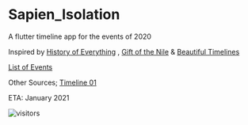 # Sapien_Isolation
A flutter timeline app for the events of 2020

Inspired by [History of Everything](https://github.com/2d-inc/HistoryOfEverything) , [Gift of the Nile](https://github.com/Mohanedy98/Gift-of-The-Nile) & [Beautiful Timelines](https://github.com/JHBitencourt/beautiful_timelines)

[List of Events](https://github.com/33nanoseconds/Sapien_Isolation/wiki/List-of-Events)

Other Sources; [Timeline 01](https://en.wikipedia.org/wiki/Timeline_of_the_COVID-19_pandemic_in_the_United_States)

ETA: January 2021

![visitors](https://visitor-badge.laobi.icu/badge?page_id=33nanoseconds.Sapien_Isolation)
